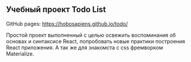 ## Учебный проект Todo List

GitHub pages: https://hobosapiens.github.io/todo/

Простой проект выполненный с целью освежить воспоминания об основах и синтаксисе React, попробовать новые практики построения React приложения. 
А так же для знакомста с css фремворком Materialize.